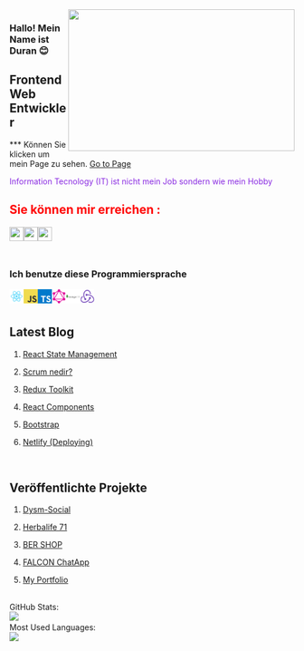 <img src="https://media.giphy.com/media/qgQUggAC3Pfv687qPC/giphy.gif" align="right" width="400" height="250"/>

### Hallo! Mein Name ist Duran :blush:

## Frontend Web Entwickler

\*\*\* Können Sie klicken um mein Page zu sehen. <a href="https://duranakyol.netlify.app" target="_blank">Go to Page</a>

<font color="blueviolet" >Information Tecnology (IT) ist nicht mein Job sondern wie mein Hobby</font>

<h2 style="color: red">Sie können mir erreichen : </h2>

[<img align="left" width="25" height="25" src="https://upload.wikimedia.org/wikipedia/commons/thumb/8/81/LinkedIn_icon.svg/2048px-LinkedIn_icon.svg.png" align="left" />][linkedin]

[<img align="left" width="25" height="25" src="https://cdn.freebiesupply.com/logos/thumbs/2x/xing-icon-logo.png" align="left" />][xing]

[<img align="left" width="25" height="25" src="https://seeklogo.com/images/M/medium-2020-new-logo-4DD1CA1BFF-seeklogo.com.png" />][medium]

<br/>
<br/>
<br/>

### Ich benutze diese Programmiersprache

<img align="left" width="25" height="25" src="https://raw.githubusercontent.com/github/explore/80688e429a7d4ef2fca1e82350fe8e3517d3494d/topics/react/react.png"/>
<img align="left" width="25" height="25" src="https://raw.githubusercontent.com/github/explore/80688e429a7d4ef2fca1e82350fe8e3517d3494d/topics/javascript/javascript.png"/>
<img align="left" width="25" height="25" src="https://raw.githubusercontent.com/github/explore/80688e429a7d4ef2fca1e82350fe8e3517d3494d/topics/typescript/typescript.png"/>
<img align="left" width="25" height="25" src="https://raw.githubusercontent.com/github/explore/80688e429a7d4ef2fca1e82350fe8e3517d3494d/topics/graphql/graphql.png"/>
<img align="left" width="25" height="25" src="https://raw.githubusercontent.com/github/explore/80688e429a7d4ef2fca1e82350fe8e3517d3494d/topics/mongodb/mongodb.png"/>
<img align="left" width="25" height="25" src="https://raw.githubusercontent.com/github/explore/80688e429a7d4ef2fca1e82350fe8e3517d3494d/topics/redux/redux.png"/>

<br/>
<br/>

## Latest Blog

1. <a href="https://medium.com/@duranakyol71/react-state-management-6711538dc296" target="_blank">React State Management</a>

2. <a href="https://medium.com/@duranakyol71/scrum-nedir-d98ec3640ce8" target="_blank">Scrum nedir?</a>

3. <a href="https://medium.com/@duranakyol71/redux-toolkit-b1712e3ce7b9" target="_blank">Redux Toolkit</a>

4. <a href="https://medium.com/@duranakyol71/react-components-2368284bf753" target="_blank">React Components</a>

5. <a href="https://medium.com/@duranakyol71/bootstrap-cc6c1921cbad" target="_blank">Bootstrap</a>

6. <a href="https://medium.com/@duranakyol71/netlify-deploying-b7d0b11da48c" target="_blank">Netlify (Deploying)</a>

<br/>

## Veröffentlichte Projekte

1. <a href="https://dysm-social.netlify.app" target="_blank">Dysm-Social</a>

2. <a href="https://herbalife71.netlify.app" target="_blank">Herbalife 71</a>

3. <a href="https://bershop.netlify.app" target="_blank">BER SHOP</a>

4. <a href="https://falcon-chatapp.netlify.app" target="_blank">FALCON ChatApp</a>

5. <a href="https://duranakyol.netlify.app" target="_blank">My Portfolio</a>

<br/>

<summary>GitHub Stats:</summary>
<img src="https://github-readme-stats.vercel.app/api?username=duranakyol&theme=radical" />

<br/>

<summary>Most Used Languages:</summary>
<img src="https://github-readme-stats.vercel.app/api/top-langs/?username=anuraghazra&layout=compact&theme=radical" />

<br/>

[linkedin]: https://www.linkedin.com/in/duranakyol/
[xing]: https://www.xing.com/profile/Duran_Akyol/cv
[medium]: https://medium.com/@duranakyol71

